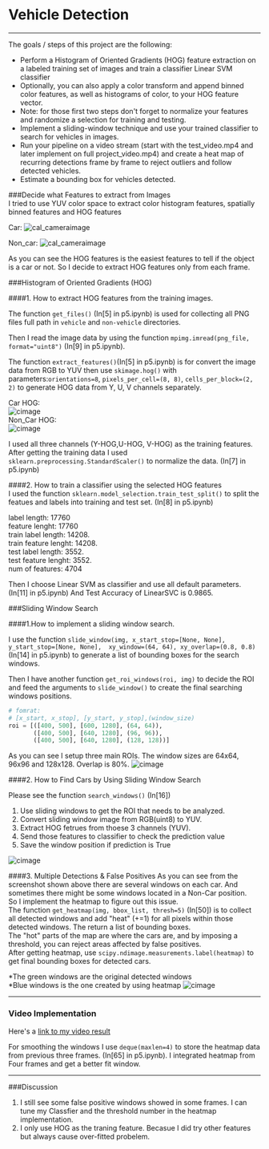 # Vehicle Detection

---

The goals / steps of this project are the following:

* Perform a Histogram of Oriented Gradients (HOG) feature extraction on a labeled training set of images and train a classifier Linear SVM classifier
* Optionally, you can also apply a color transform and append binned color features, as well as histograms of color, to your HOG feature vector. 
* Note: for those first two steps don't forget to normalize your features and randomize a selection for training and testing.
* Implement a sliding-window technique and use your trained classifier to search for vehicles in images.
* Run your pipeline on a video stream (start with the test_video.mp4 and later implement on full project_video.mp4) and create a heat map of recurring detections frame by frame to reject outliers and follow detected vehicles.
* Estimate a bounding box for vehicles detected.

###Decide what Features to extract from Images  
I tried to use YUV color space to extract color histogram features, spatially binned features and HOG features

Car:
![cal_cameraimage](readme_pic/all_features.png)  

Non_car:
![cal_cameraimage](readme_pic/all_features_noncar.png)  

As you can see the HOG features is the easiest features to tell if the object is a car or not. So I decide to extract HOG features only from each frame.

###Histogram of Oriented Gradients (HOG)

####1. How to extract HOG features from the training images.

The function `get_files()` (In[5] in p5.ipynb) is used for collecting all PNG files full path in `vehicle` and `non-vehicle` directories.

Then I read the image data by using the function `mpimg.imread(png_file, format="uint8")` (In[9] in p5.ipynb).

The function `extract_features()`(In[5] in p5.ipynb) is for convert the image data from RGB to YUV then use `skimage.hog()` with parameters:`orientations=8`, `pixels_per_cell=(8, 8)`, `cells_per_block=(2, 2)` to generate HOG data from Y, U, V channels separately.

Car HOG:  
![cimage](readme_pic/hog_car.png)  
Non_Car HOG:  
![cimage](readme_pic/hog_noncar.png)  

I used all three channels (Y-HOG,U-HOG, V-HOG) as the training features. After getting the training data I used `sklearn.preprocessing.StandardScaler()` to normalize the data. (In[7] in p5.ipynb)


####2. How to train a classifier using the selected HOG features  
I used the function `sklearn.model_selection.train_test_split()` to split
the featues and labels into training and test set. (In[8] in p5.ipynb)

label length: 17760  
feature lenght: 17760   
train label length: 14208.  
train feature lenght: 14208.   
test label length: 3552.   
test feature lenght: 3552.   
num of features: 4704    

Then I choose Linear SVM as classifier and use all default parameters. (In[11] in p5.ipynb) And Test Accuracy of LinearSVC is 0.9865.


###Sliding Window Search

####1.How to implement a sliding window search.  

I use the function `slide_window(img, x_start_stop=[None, None], y_start_stop=[None, None],  xy_window=(64, 64), xy_overlap=(0.8, 0.8)` (In[14] in p5.ipynb) to generate a list of bounding boxes for the search windows.

Then I have another function `get_roi_windows(roi, img)` to decide the ROI and feed the arguments to `slide_window()` to create the final searching windows positions.

```python  
# fomrat:
# [x_start, x_stop], [y_start, y_stop],(window_size)
roi = [([400, 500], [600, 1280], (64, 64)),
       ([400, 500], [640, 1280], (96, 96)),
       ([400, 500], [640, 1280], (128, 128))]
```
As you can see I setup three main ROIs.
The window sizes are 64x64, 96x96 and 128x128. Overlap is 80%.
![cimage](readme_pic/check_windows.png)  

####2. How to Find Cars by Using Sliding Window Search

Please see the function `search_windows()` (In[16])  

1. Use sliding windows to get the ROI that needs to be analyzed.  
2. Convert sliding window image from RGB(uint8) to YUV. 
3. Extract HOG fetrues from thoese 3 channels (YUV). 
4. Send those features to classifier to check the   prediction value
5. Save the window position if prediction is True  

![cimage](readme_pic/search_windows.png)

####3. Multiple Detections & False Positives
As you can see from the screenshot shown above there are several windows on each car. And sometimes there might be some windows located in a Non-Car position.  
So I implement the heatmap to figure out this issue.  
The function `get_heatmap(img, bbox_list, thresh=5)` (In[50]) is to collect all detected windows and add "heat" (+=1) for all pixels within those detected windows. The return a list of bounding boxes.  
The "hot" parts of the map are where the cars are, and by imposing a threshold, you can reject areas affected by false positives.  
After getting heatmap, use `scipy.ndimage.measurements.label(heatmap)` to get final bounding boxes for detected cars.  


*The green windows are the original detected windows  
*Blue windows is the one created by using heatmap
![cimage](readme_pic/heatmap_finalresult.png)

---

### Video Implementation

Here's a [link to my video result](output_images/project_video_result.mp4)

For smoothing the windows I use `deque(maxlen=4)` to store the heatmap data from previous three frames. (In[65] in p5.ipynb). I integrated heatmap from Four frames and get a better fit window.


---

###Discussion
1. I still see some false positive windows showed in some frames. I can tune my Classfier and the threshold number in the heatmap implementation.
2. I only use HOG as the traning feature. Becasue I did try other features but always cause over-fitted probelem.


